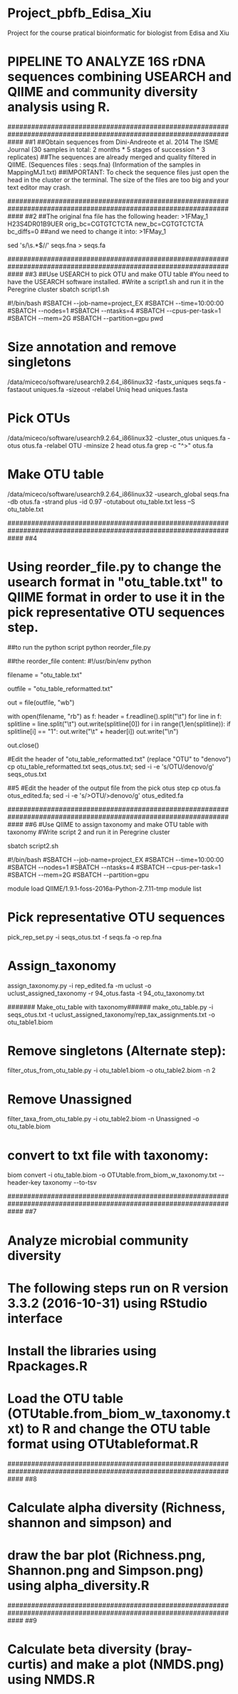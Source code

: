 # Project_pbfb_Edisa_Xiu
Project for the course pratical bioinformatic for biologist from Edisa and Xiu

# PIPELINE TO ANALYZE 16S rDNA sequences combining USEARCH and QIIME and community diversity analysis using R. 

####################################################################################################################
##1
##Obtain sequences from Dini-Andreote et al. 2014 The ISME Journal (30 samples in total: 2 months * 5 stages of succession * 3 replicates) 
##The sequences are already merged and quality filtered in QIIME. (Sequences files : seqs.fna) (Information of the samples in MappingMJ1.txt)
##IMPORTANT: To check the sequence files just open the head in the cluster or the terminal. The size of the files are too big and your text editor may crash. 

####################################################################################################################
##2 
##The original fna file has the following header: >1FMay_1 H23S4DR01B9UER orig_bc=CGTGTCTCTA new_bc=CGTGTCTCTA bc_diffs=0
##and we need to change it into:  >1FMay_1

sed 's/\s.*$//' seqs.fna > seqs.fa

####################################################################################################################
##3 
##Use USEARCH to pick OTU and make OTU table
#You need to have the USEARCH software installed.
#Write a script1.sh and run it in the Peregrine cluster
sbatch script1.sh

#!/bin/bash
#SBATCH --job-name=project_EX
#SBATCH --time=10:00:00
#SBATCH --nodes=1
#SBATCH --ntasks=4
#SBATCH --cpus-per-task=1
#SBATCH --mem=2G
#SBATCH --partition=gpu
pwd

# Size annotation and remove singletons
/data/miceco/software/usearch9.2.64_i86linux32 -fastx_uniques seqs.fa -fastaout uniques.fa -sizeout -relabel Uniq
head uniques.fasta

# Pick OTUs
/data/miceco/software/usearch9.2.64_i86linux32 -cluster_otus uniques.fa -otus otus.fa -relabel OTU -minsize 2
head otus.fa
grep -c "^>" otus.fa

# Make OTU table
/data/miceco/software/usearch9.2.64_i86linux32 -usearch_global seqs.fna -db otus.fa -strand plus -id 0.97 -otutabout otu_table.txt 
less –S otu_table.txt

####################################################################################################################
##4
# Using reorder_file.py to change the usearch format in "otu_table.txt" to QIIME format in order to use it in the pick representative OTU sequences step.

##to run the python script
python reorder_file.py

##the reorder_file content:
#!/usr/bin/env python

filename = "otu_table.txt"

outfile = "otu_table_reformatted.txt"

out = file(outfile, "wb")

with open(filename, "rb") as f:
    header = f.readline().split("\t")
    for line in f:
        splitline = line.split("\t")
        out.write(splitline[0])
	for i in range(1,len(splitline)):
            if splitline[i] == "1":
                out.write("\t" + header[i])
        out.write("\n")

out.close()

#Edit the header of "otu_table_reformatted.txt" (replace "OTU" to "denovo")
cp otu_table_reformatted.txt seqs_otus.txt; sed -i -e 's/OTU/denovo/g' seqs_otus.txt

##5
#Edit the header of the output file from the pick otus step
cp otus.fa otus_edited.fa; sed -i -e 's/>OTU/>denovo/g' otus_edited.fa

####################################################################################################################
##6
#Use QIIME to assign taxonomy and make OTU table with taxonomy
#Write script 2 and run it in Peregrine cluster

sbatch script2.sh

#!/bin/bash
#SBATCH --job-name=project_EX
#SBATCH --time=10:00:00
#SBATCH --nodes=1
#SBATCH --ntasks=4
#SBATCH --cpus-per-task=1
#SBATCH --mem=2G
#SBATCH --partition=gpu

module load QIIME/1.9.1-foss-2016a-Python-2.7.11-tmp
module list

# Pick representative OTU sequences
pick_rep_set.py -i seqs_otus.txt -f seqs.fa -o rep.fna

# Assign_taxonomy
assign_taxonomy.py -i rep_edited.fa -m uclust -o uclust_assigned_taxonomy -r 94_otus.fasta -t 94_otu_taxonomy.txt

####### Make_otu_table with taxonomy######
make_otu_table.py -i seqs_otus.txt -t uclust_assigned_taxonomy/rep_tax_assignments.txt -o otu_table1.biom

# Remove singletons (Alternate step):
filter_otus_from_otu_table.py -i otu_table1.biom -o otu_table2.biom -n 2

# Remove Unassigned
filter_taxa_from_otu_table.py -i otu_table2.biom -n Unassigned -o otu_table.biom

# convert to txt file with taxonomy:
biom convert -i otu_table.biom -o OTUtable.from_biom_w_taxonomy.txt --header-key taxonomy --to-tsv

####################################################################################################################
##7
# Analyze microbial community diversity 
# The following steps run on R version 3.3.2 (2016-10-31) using RStudio interface
# Install the libraries using Rpackages.R
# Load the OTU table (OTUtable.from_biom_w_taxonomy.txt) to R and change the OTU table format using OTUtableformat.R

####################################################################################################################
##8
# Calculate alpha diversity (Richness, shannon and simpson) and 
# draw the bar plot (Richness.png, Shannon.png and Simpson.png) using alpha_diversity.R 

####################################################################################################################
##9
# Calculate beta diversity (bray-curtis) and make a plot (NMDS.png) using NMDS.R
